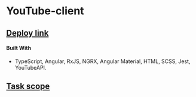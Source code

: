 # YouTube-client

## [Deploy link](https://rolling-scopes-school.github.io/dan11lz-ANGULAR2024Q3/#/)

#### Built With

- TypeScript, Angular, RxJS, NGRX, Angular Material, HTML, SCSS, Jest, YouTubeAPI.

## [Task scope](https://github.com/rolling-scopes-school/tasks/tree/master/tasks/angular)
